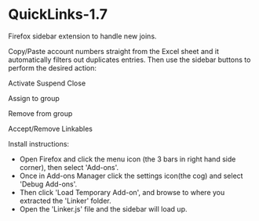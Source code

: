 # QuickLinks-1.7

Firefox sidebar extension to handle new joins.

Copy/Paste account numbers straight from the Excel sheet and it automatically filters out duplicates entries.
Then use the sidebar buttons to perform the desired action:

Activate
Suspend
Close

Assign to group

Remove from group

Accept/Remove Linkables

Install instructions:

- Open Firefox and click the menu icon (the 3 bars in right hand side corner), then select 'Add-ons'.
- Once in Add-ons Manager click the settings icon(the cog) and select 'Debug Add-ons'.
- Then click 'Load Temporary Add-on', and browse to where you extracted the 'Linker' folder.
- Open the 'Linker.js' file and the sidebar will load up.
